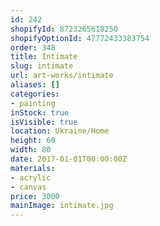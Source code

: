 ```yaml
---
id: 242
shopifyId: 8723265618250
shopifyOptionId: 47772433383754
order: 348
title: Intimate
slug: intimate
url: art-works/intimate
aliases: []
categories:
- painting
inStock: true
isVisible: true
location: Ukraine/Home
height: 60
width: 80
date: 2017-01-01T00:00:00Z
materials:
- acrylic
- canvas
price: 3000
mainImage: intimate.jpg
---
```

